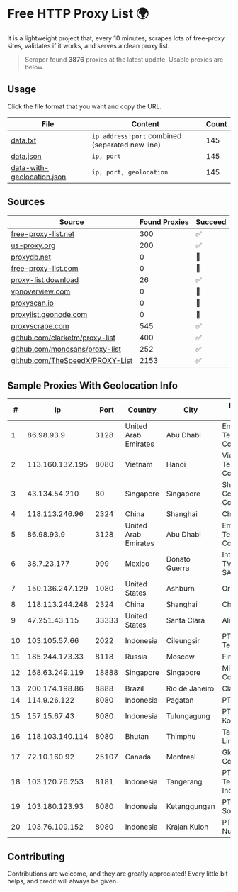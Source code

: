 
# Free HTTP Proxy List 🌍

It is a lightweight project that, every 10 minutes, scrapes lots of free-proxy sites, validates if it works, and serves a clean proxy list.


> Scraper found **3876** proxies at the latest update. Usable proxies are below.

## Usage

Click the file format that you want and copy the URL.


|File|Content|Count|
|----|-------|-----|
|[data.txt](https://raw.githubusercontent.com/themiralay/Proxy-List-World/master/data.txt)|`ip_address:port` combined (seperated new line)|145|
|[data.json](https://raw.githubusercontent.com/themiralay/Proxy-List-World/master/data.json)|`ip, port`|145|
|[data-with-geolocation.json](https://raw.githubusercontent.com/themiralay/Proxy-List-World/master/data-with-geolocation.json)|`ip, port, geolocation`|145|

## Sources

|Source|Found Proxies|Succeed|
|------|-------------|-------|
|[free-proxy-list.net](https://free-proxy-list.net)|300|✅|
|[us-proxy.org](https://www.us-proxy.org)|200|✅|
|[proxydb.net](http://proxydb.net)|0|🚫|
|[free-proxy-list.com](https://free-proxy-list.com/?page=&port=&type%5B%5D=http&type%5B%5D=https&up_time=0&search=Search)|0|🚫|
|[proxy-list.download](https://www.proxy-list.download/HTTP)|26|✅|
|[vpnoverview.com](https://vpnoverview.com/privacy/anonymous-browsing/free-proxy-servers)|0|🚫|
|[proxyscan.io](https://www.proxyscan.io)|0|🚫|
|[proxylist.geonode.com](https://proxylist.geonode.com/api/proxy-list?limit=300&page=1&sort_by=lastChecked&sort_type=desc&protocols=http,https)|0|🚫|
|[proxyscrape.com](https://api.proxyscrape.com/v2/?request=displayproxies&protocol=http&timeout=10000&country=all&ssl=all&anonymity=all)|545|✅|
|[github.com/clarketm/proxy-list](https://raw.githubusercontent.com/clarketm/proxy-list/master/proxy-list-raw.txt)|400|✅|
|[github.com/monosans/proxy-list](https://raw.githubusercontent.com/monosans/proxy-list/main/proxies/http.txt)|252|✅|
|[github.com/TheSpeedX/PROXY-List](https://raw.githubusercontent.com/TheSpeedX/PROXY-List/master/http.txt)|2153|✅|


## Sample Proxies With Geolocation Info

|#|Ip|Port|Country|City|Internet Service Provider|
|-|--|----|-------|----|-------------------------|
|1|86.98.93.9|3128|United Arab Emirates|Abu Dhabi|Emirates Telecommunications Corporation|
|2|113.160.132.195|8080|Vietnam|Hanoi|VietNam Post and Telecom Corporation|
|3|43.134.54.210|80|Singapore|Singapore|Shenzhen Tencent Computer Systems Company Limited|
|4|118.113.246.96|2324|China|Shanghai|Chinanet|
|5|86.98.93.9|3128|United Arab Emirates|Abu Dhabi|Emirates Telecommunications Corporation|
|6|38.7.23.177|999|Mexico|Donato Guerra|Internet Telefonia Y TV De Michoacan SA De CV|
|7|150.136.247.129|1080|United States|Ashburn|Oracle Corporation|
|8|118.113.244.248|2324|China|Shanghai|Chinanet|
|9|47.251.43.115|33333|United States|Santa Clara|Alibaba Cloud LLC|
|10|103.105.57.66|2022|Indonesia|Cileungsir|PT Lambda Sinergi Telekomunikasi|
|11|185.244.173.33|8118|Russia|Moscow|First Server Limited|
|12|168.63.249.119|18888|Singapore|Singapore|Microsoft Corporation|
|13|200.174.198.86|8888|Brazil|Rio de Janeiro|Claro S.A|
|14|114.9.26.122|8080|Indonesia|Pagatan|PT. INDOSAT Tbk|
|15|157.15.67.43|8080|Indonesia|Tulungagung|PT Trimitra Aditama Koneksindo|
|16|118.103.140.114|8080|Bhutan|Thimphu|Tashi InfoComm Limited|
|17|72.10.160.92|25107|Canada|Montreal|GloboTech Communications|
|18|103.120.76.253|8181|Indonesia|Tangerang|PT Haci Telekomunikasi Indonesia|
|19|103.180.123.93|8080|Indonesia|Ketanggungan|PT Indo Telemedia Solusi|
|20|103.76.109.152|8080|Indonesia|Krajan Kulon|PT Mahawira Nusantara Grup|



## Contributing

Contributions are welcome, and they are greatly appreciated! Every
little bit helps, and credit will always be given.

